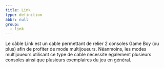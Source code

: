 ```yaml
---
title: Link
type: definition
abbr: null
group:
  - link
---
```

Le câble Link est un cable permettant de relier 2 consoles Game Boy (ou plus) afin de profiter de mode multijoueurs. Néanmoins, les modes multijoueurs utilisant ce type de cable nécessite également plusieurs consoles ainsi que plusieurs exemplaires du jeu en général.
